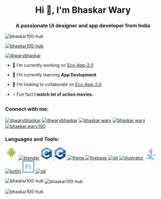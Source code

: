 <h1 align="center">Hi 👋, I'm Bhaskar Wary</h1>
<h3 align="center">A passionate UI designer and app developer from India</h3>

<p align="left"> <img src="https://komarev.com/ghpvc/?username=bhaskar100-hub&label=Profile%20views&color=0e75b6&style=flat" alt="bhaskar100-hub" /> </p>

<p align="left"> <a href="https://github.com/ryo-ma/github-profile-trophy"><img src="https://github-profile-trophy.vercel.app/?username=bhaskar100-hub" alt="bhaskar100-hub" /></a> </p>

<p align="left"> <a href="https://twitter.com/@warybhaskar" target="blank"><img src="https://img.shields.io/twitter/follow/@warybhaskar?logo=twitter&style=for-the-badge" alt="@warybhaskar" /></a> </p>

- 🔭 I’m currently working on [Eco-App-2.0](https://github.com/Bhaskar100-hub/Eco-App-2.0)

- 🌱 I’m currently learning **App Devlopment**

- 👯 I’m looking to collaborate on [Eco-App-2.0](https://github.com/Bhaskar100-hub/Eco-App-2.0)

- ⚡ Fun fact **I watch lot of action movies.**

<h3 align="left">Connect with me:</h3>
<p align="left">
<a href="https://dev.to/@warybhaskar" target="blank"><img align="center" src="https://raw.githubusercontent.com/rahuldkjain/github-profile-readme-generator/master/src/images/icons/Social/devto.svg" alt="@warybhaskar" height="30" width="40" /></a>
<a href="https://twitter.com/@warybhaskar" target="blank"><img align="center" src="https://raw.githubusercontent.com/rahuldkjain/github-profile-readme-generator/master/src/images/icons/Social/twitter.svg" alt="@warybhaskar" height="30" width="40" /></a>
<a href="https://www.linkedin.com/in/bhaskar-wary-50586a1b3/" target="blank"><img align="center" src="https://raw.githubusercontent.com/rahuldkjain/github-profile-readme-generator/master/src/images/icons/Social/linked-in-alt.svg" alt="bhaskar wary" height="30" width="40" /></a>
<a href="https://www.facebook.com/bhaskar.wary.100/" target="blank"><img align="center" src="https://raw.githubusercontent.com/rahuldkjain/github-profile-readme-generator/master/src/images/icons/Social/facebook.svg" alt="bhaskar wary" height="30" width="40" /></a>
<a href="https://instagram.com/bhaskar.wary.100" target="blank"><img align="center" src="https://raw.githubusercontent.com/rahuldkjain/github-profile-readme-generator/master/src/images/icons/Social/instagram.svg" alt="bhaskar.wary.100" height="30" width="40" /></a>
</p>

<h3 align="left">Languages and Tools:</h3>
<p align="left"> <a href="https://developer.android.com" target="_blank" rel="noreferrer"> <img src="https://raw.githubusercontent.com/devicons/devicon/master/icons/android/android-original-wordmark.svg" alt="android" width="40" height="40"/> </a> <a href="https://www.blender.org/" target="_blank" rel="noreferrer"> <img src="https://download.blender.org/branding/community/blender_community_badge_white.svg" alt="blender" width="40" height="40"/> </a> <a href="https://www.cprogramming.com/" target="_blank" rel="noreferrer"> <img src="https://raw.githubusercontent.com/devicons/devicon/master/icons/c/c-original.svg" alt="c" width="40" height="40"/> </a> <a href="https://www.w3schools.com/cpp/" target="_blank" rel="noreferrer"> <img src="https://raw.githubusercontent.com/devicons/devicon/master/icons/cplusplus/cplusplus-original.svg" alt="cplusplus" width="40" height="40"/> </a> <a href="https://www.figma.com/" target="_blank" rel="noreferrer"> <img src="https://www.vectorlogo.zone/logos/figma/figma-icon.svg" alt="figma" width="40" height="40"/> </a> <a href="https://firebase.google.com/" target="_blank" rel="noreferrer"> <img src="https://www.vectorlogo.zone/logos/firebase/firebase-icon.svg" alt="firebase" width="40" height="40"/> </a> <a href="https://git-scm.com/" target="_blank" rel="noreferrer"> <img src="https://www.vectorlogo.zone/logos/git-scm/git-scm-icon.svg" alt="git" width="40" height="40"/> </a> <a href="https://www.adobe.com/in/products/illustrator.html" target="_blank" rel="noreferrer"> <img src="https://www.vectorlogo.zone/logos/adobe_illustrator/adobe_illustrator-icon.svg" alt="illustrator" width="40" height="40"/> </a> <a href="https://www.java.com" target="_blank" rel="noreferrer"> <img src="https://raw.githubusercontent.com/devicons/devicon/master/icons/java/java-original.svg" alt="java" width="40" height="40"/> </a> <a href="https://kotlinlang.org" target="_blank" rel="noreferrer"> <img src="https://www.vectorlogo.zone/logos/kotlinlang/kotlinlang-icon.svg" alt="kotlin" width="40" height="40"/> </a> <a href="https://www.photoshop.com/en" target="_blank" rel="noreferrer"> <img src="https://raw.githubusercontent.com/devicons/devicon/master/icons/photoshop/photoshop-line.svg" alt="photoshop" width="40" height="40"/> </a> <a href="https://www.adobe.com/products/xd.html" target="_blank" rel="noreferrer"> <img src="https://cdn.worldvectorlogo.com/logos/adobe-xd.svg" alt="xd" width="40" height="40"/> </a> </p>

<p><img align="left" src="https://github-readme-stats.vercel.app/api/top-langs?username=bhaskar100-hub&show_icons=true&locale=en&layout=compact" alt="bhaskar100-hub" /></p>

<p>&nbsp;<img align="center" src="https://github-readme-stats.vercel.app/api?username=bhaskar100-hub&show_icons=true&locale=en" alt="bhaskar100-hub" /></p>

<p><img align="center" src="https://github-readme-streak-stats.herokuapp.com/?user=bhaskar100-hub&" alt="bhaskar100-hub" /></p>
